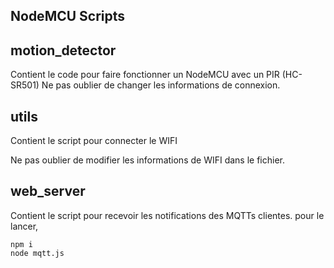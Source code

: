## NodeMCU Scripts

## motion_detector
Contient le code pour faire fonctionner un NodeMCU avec un PIR (HC-SR501)
Ne pas oublier de changer les informations de connexion.

## utils
Contient le script pour connecter le WIFI

Ne pas oublier de modifier les informations de WIFI dans le fichier.

## web_server
Contient le script pour recevoir les notifications des MQTTs clientes.
pour le lancer,

```
npm i
node mqtt.js
```
